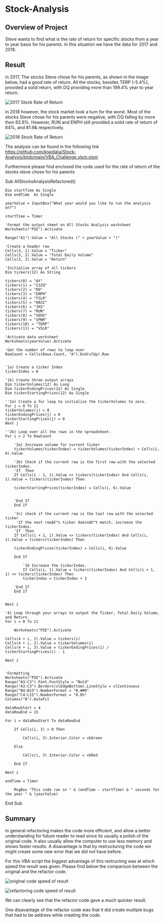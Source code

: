 # Stock-Analysis

## Overview of Project
Steve wants to find what is the rate of return for specific stocks from a year to year basis for his parents. In this situation we have the data for 2017 and 2018.

## Result
in 2017, The stocks Steve chose for his parents, as shown in the image below, had a good rate of return. All the stocks, besides TERP (-5.4%), provided a solid return, with DQ providing more than 199.4% year to year return.

![2017 Stock Rate of Return](https://user-images.githubusercontent.com/111706055/189501804-ad8a62d1-57bb-4e59-b133-9117eb786037.png)

in 2018 however, the stock market took a turn for the worst. Most of the stocks Steve chose for his parents were negative, with DQ falling by more then 62.6%. However, RUN and ENPH still provided a solid rate of return of 84%, and 81.9& respectively. 

![2018 Stock Rate of Return](https://user-images.githubusercontent.com/111706055/189501807-7ef8db99-ab3b-4d13-bdfe-0337ca29bde9.png)

The analysis can be found in the following link https://github.com/kiwidata/Stock-Analysis/blob/main/VBA_Challenge.xlsm.xlsm

Furthermore please find enclosed the code used for the rate of return of the stocks steve chose for his parents

Sub AllStocksAnalysisRefactored()
    
    Dim startTime As Single
    Dim endTime  As Single

    yearValue = InputBox("What year would you like to run the analysis on?")

    startTime = Timer
    
    'Format the output sheet on All Stocks Analysis worksheet
    Worksheets("PIE").Activate
    
    Range("A1").Value = "All Stocks (" + yearValue + ")"
    
    'Create a header row
    Cells(3, 1).Value = "Ticker"
    Cells(3, 2).Value = "Total Daily Volume"
    Cells(3, 3).Value = "Return"

    'Initialize array of all tickers
    Dim tickers(12) As String
    
    tickers(0) = "AY"
    tickers(1) = "CSIQ"
    tickers(2) = "DQ"
    tickers(3) = "ENPH"
    tickers(4) = "FSLR"
    tickers(5) = "HASI"
    tickers(6) = "JKS"
    tickers(7) = "RUN"
    tickers(8) = "SEDG"
    tickers(9) = "SPWR"
    tickers(10) = "TERP"
    tickers(11) = "VSLR"
    
    'Activate data worksheet
    Worksheets(yearValue).Activate
    
    'Get the number of rows to loop over
    RowCount = Cells(Rows.Count, "A").End(xlUp).Row

    
    '1a) Create a ticker Index
    tickerIndex = 0

    '1b) Create three output arrays
    Dim tickerVolumes(12) As Long
    Dim tickerEndingPrices(12) As Single
    Dim tickerStartingPrices(12) As Single
    
    ''2a) Create a for loop to initialize the tickerVolumes to zero.
    For j = 0 To 11
    tickerVolumes(j) = 0
    tickerEndingPrices(j) = 0
    tickerStartingPrices(j) = 0
    Next j
    
    ''2b) Loop over all the rows in the spreadsheet.
    For i = 2 To RowCount
    
        '3a) Increase volume for current ticker
        tickerVolumes(tickerIndex) = tickerVolumes(tickerIndex) + Cells(i, 8).Value
        
        '3b) Check if the current row is the first row with the selected tickerIndex.
        'If  Then
        If Cells(i - 1, 1).Value <> tickers(tickerIndex) And Cells(i, 1).Value = tickers(tickerIndex) Then
        
        tickerStartingPrices(tickerIndex) = Cells(i, 6).Value
            
            
        'End If
        End If
        
        '3c) check if the current row is the last row with the selected ticker
         'If the next rowâ€™s ticker doesnâ€™t match, increase the tickerIndex.
        'If  Then
        If Cells(i + 1, 1).Value <> tickers(tickerIndex) And Cells(i, 1).Value = tickers(tickerIndex) Then
    
        tickerEndingPrices(tickerIndex) = Cells(i, 6).Value
        
        End If

            '3d Increase the tickerIndex.
            If Cells(i, 1).Value = tickers(tickerIndex) And Cells(i + 1, 1) <> tickers(tickerIndex) Then
            tickerIndex = tickerIndex + 1
            
        'End If
        End If

    
    Next i
    
    '4) Loop through your arrays to output the Ticker, Total Daily Volume, and Return.
    For i = 0 To 11
        
        Worksheets("PIE").Activate
    
    Cells(4 + i, 1).Value = tickers(i)
    Cells(4 + i, 2).Value = tickerVolumes(i)
    Cells(4 + i, 3).Value = tickerEndingPrices(i) / tickerStartingPrices(i) - 1
        
    Next i
    
    
    'Formatting
    Worksheets("PIE").Activate
    Range("A3:C3").Font.FontStyle = "Bold"
    Range("A3:C3").Borders(xlEdgeBottom).LineStyle = xlContinuous
    Range("B4:B15").NumberFormat = "#,##0"
    Range("C4:C15").NumberFormat = "0.0%"
    Columns("B").AutoFit

    dataRowStart = 4
    dataRowEnd = 15

    For i = dataRowStart To dataRowEnd
        
        If Cells(i, 3) > 0 Then
            
            Cells(i, 3).Interior.Color = vbGreen
            
        Else
        
            Cells(i, 3).Interior.Color = vbRed
            
        End If
        
    Next i
 
    endTime = Timer
    
        MsgBox "This code ran in " & (endTime - startTime) & " seconds for the year " & (yearValue)

End Sub

## Summary
In general refactoring makes the code more efficient, and allow a better understanding for future reader to read since its usually a polish of the original code. It also usually allow the computer to use less memory and shows faster results. A disavantage is that by restructuring the code we might create some new error that we did not have before.

For this VBA script the biggest advantage of this restructing was at which speed the result was given. Please find below the comparison between the original and the refactor code.

![original code speed of result](https://user-images.githubusercontent.com/111706055/189502732-94dfc373-c504-4c77-b9e5-3b3d7c1753b3.png)

![refactoring code speed of result](https://user-images.githubusercontent.com/111706055/189502738-5ef04dd8-22fa-41ce-a8e3-fd043457df9d.png)

We can clearly see that the refactor code gave a much quicker result.

One disavantage of the refactor code was that it did create multiple bugs that had to be address while creating the code.
